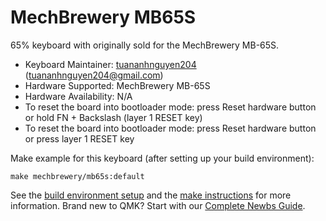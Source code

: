 # MechBrewery MB65S

65% keyboard with originally sold for the MechBrewery MB-65S.

* Keyboard Maintainer: [tuananhnguyen204](https://github.com/AnthonyNguyen168) (tuananhnguyen204@gmail.com)
* Hardware Supported: MechBrewery MB-65S
* Hardware Availability: N/A
* To reset the board into bootloader mode: press Reset hardware button or hold FN + Backslash (layer 1 RESET key)
* To reset the board into bootloader mode: press Reset hardware button or press layer 1 RESET key

Make example for this keyboard (after setting up your build environment):

    make mechbrewery/mb65s:default

See the [build environment setup](https://docs.qmk.fm/#/getting_started_build_tools) and the [make instructions](https://docs.qmk.fm/#/getting_started_make_guide) for more information. Brand new to QMK? Start with our [Complete Newbs Guide](https://docs.qmk.fm/#/newbs).
